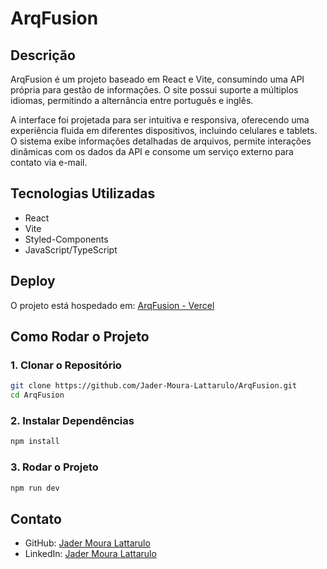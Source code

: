 # ArqFusion

## Descrição
ArqFusion é um projeto baseado em React e Vite, consumindo uma API própria para gestão de informações. O site possui suporte a múltiplos idiomas, permitindo a alternância entre português e inglês. 

A interface foi projetada para ser intuitiva e responsiva, oferecendo uma experiência fluida em diferentes dispositivos, incluindo celulares e tablets. O sistema exibe informações detalhadas de arquivos, permite interações dinâmicas com os dados da API e consome um serviço externo para contato via e-mail.

## Tecnologias Utilizadas
- React
- Vite
- Styled-Components
- JavaScript/TypeScript

## Deploy
O projeto está hospedado em: [ArqFusion - Vercel](https://arq-fusion-jmdev.vercel.app/)

## Como Rodar o Projeto

### 1. Clonar o Repositório
```sh
git clone https://github.com/Jader-Moura-Lattarulo/ArqFusion.git
cd ArqFusion
```

### 2. Instalar Dependências
```sh
npm install
```

### 3. Rodar o Projeto
```sh
npm run dev
```

## Contato
- GitHub: [Jader Moura Lattarulo](https://github.com/Jader-Moura-Lattarulo)
- LinkedIn: [Jader Moura Lattarulo](https://www.linkedin.com/in/dev-jader/)

